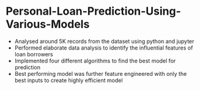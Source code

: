 # Personal-Loan-Prediction-Using-Various-Models

* Analysed around 5K records from the dataset using python and jupyter
* Performed elaborate data analysis to identify the influential features of loan borrowers
* Implemented four different algorithms to find the best model for prediction
* Best performing model was further feature engineered with only the best inputs to create highly efficient model
